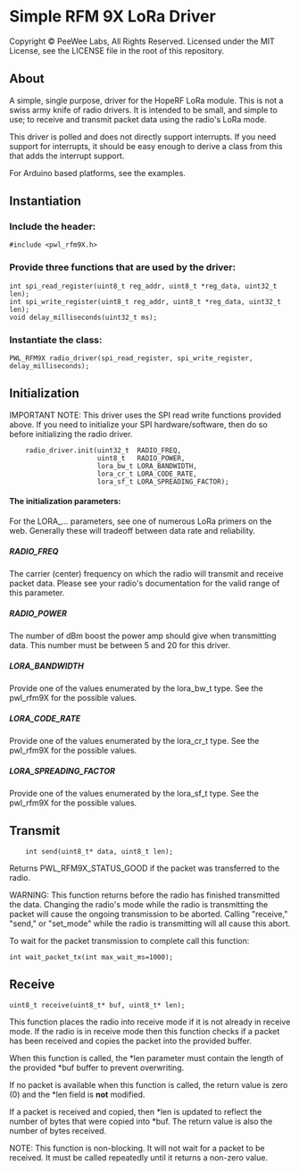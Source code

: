 # Simple RFM 9X LoRa Driver

Copyright © PeeWee Labs, All Rights Reserved.  Licensed under the MIT License, see the LICENSE file in the root of this repository.

## About
A simple, single purpose, driver for the HopeRF LoRa module.  This is not a swiss army knife of radio drivers.  It is intended to be small, and simple to use;  to receive and transmit packet data using the radio's LoRa mode.

This driver is polled and does not directly support interrupts.  If you need support for interrupts, it should be easy enough to derive a class from this that adds the interrupt support.

For Arduino based platforms, see the examples.

## Instantiation
### Include the header:

    #include <pwl_rfm9X.h>
### Provide three functions that are used by the driver:

    int spi_read_register(uint8_t reg_addr, uint8_t *reg_data, uint32_t len);
    int spi_write_register(uint8_t reg_addr, uint8_t *reg_data, uint32_t len);
    void delay_milliseconds(uint32_t ms);

### Instantiate the class:

    PWL_RFM9X radio_driver(spi_read_register, spi_write_register, delay_milliseconds);
## Initialization
IMPORTANT NOTE:  This driver uses the SPI read write functions provided above.  If you need to initialize your SPI hardware/software, then do so before initializing the radio driver.

        radio_driver.init(uint32_t  RADIO_FREQ,
                          uint8_t   RADIO_POWER,
                          lora_bw_t LORA_BANDWIDTH,
                          lora_cr_t LORA_CODE_RATE,
                          lora_sf_t LORA_SPREADING_FACTOR);
#### The initialization parameters:
For the LORA_... parameters, see one of numerous LoRa primers on the web.  Generally these will tradeoff between data rate and reliability.
##### RADIO_FREQ
The carrier (center) frequency on which the radio will transmit and receive packet data.  Please see your radio's documentation for the valid range of this parameter.
##### RADIO_POWER
The number of dBm boost the power amp should give when transmitting data.  This number must be between 5 and 20 for this driver.
##### LORA_BANDWIDTH
Provide one of the values enumerated by the lora_bw_t type.  See the pwl_rfm9X for the possible values.
##### LORA_CODE_RATE
Provide one of the values enumerated by the lora_cr_t type.  See the pwl_rfm9X for the possible values.
##### LORA_SPREADING_FACTOR
Provide one of the values enumerated by the lora_sf_t type.  See the pwl_rfm9X for the possible values.
## Transmit

        int send(uint8_t* data, uint8_t len);
Returns PWL_RFM9X_STATUS_GOOD if the packet was transferred to the radio.

WARNING:  This function returns before the radio has finished transmitted the data.  Changing the radio's mode while the radio is transmitting the packet will cause the ongoing transmission to be aborted.  Calling "receive," "send," or "set_mode" while the radio is transmitting will all cause this abort.

To wait for the packet transmission to complete call this function:

    int wait_packet_tx(int max_wait_ms=1000);
## Receive

    uint8_t receive(uint8_t* buf, uint8_t* len);
This function places the radio into receive mode if it is not already in receive mode.  If the radio is in receive mode then this function checks if a packet has been received and copies the packet into the provided buffer.

When this function is called, the *len parameter must contain the length of the provided *buf buffer to prevent overwriting.

If no packet is available when this function is called, the return value is zero (0) and the *len field is **not** modified.

If a packet is received and copied, then *len is updated to reflect the number of bytes that were copied into *buf.  The return value is also the number of bytes received.

NOTE:  This function is non-blocking.  It will not wait for a packet to be received.  It must be called repeatedly until it returns a non-zero value.
